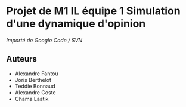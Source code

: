 # Projet de M1 IL équipe 1 Simulation d'une dynamique d'opinion

*Importé de Google Code / SVN*

## Auteurs
 - Alexandre Fantou
 - Joris Berthelot
 - Teddie Bonnaud
 - Alexandre Coste
 - Chama Laatik
